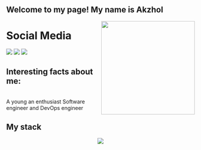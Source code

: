 ## Welcome to my page! My name is Akzhol
<picture> <img align="right" src="https://github.com/7oSkaaa/7oSkaaa/blob/main/Images/Right_Side.gif?raw=true" width = 250px></picture>

<h1>Social Media</h1>
<a href="https://t.me/ZhakiyaK" target="_blank"><img src="https://img.icons8.com/color/40/000000/telegram-app--v4.png"/></a>
<a href="https://vk.com/akzholzhakiya" target="_blank"><img src="https://img.icons8.com/color/40/000000/vk-circled.png"/></a>
<a href="https://www.instagram.com/zhk.lab" target="_blank"><img src="https://img.icons8.com/color/40/000000/instagram-new--v1.png"/></a>

<h2>Interesting facts about me:</h2>
<br> A young an enthusiast Software engineer and DevOps engineer


## My stack

<p align="center">
  <a href="https://skillicons.dev">
    <img src="https://skillicons.dev/icons?i=git,github,go,fastapi,postgresql,mysql,sqlite,docker,graphql,gitlab,kubernetes,ansible,kafka,grafana,prometheus,elasticsearch,linux,bash,jenkins,postman,powershell,rabbitmq,redis,terraform,&perline=14" />
  </a>
</p>
